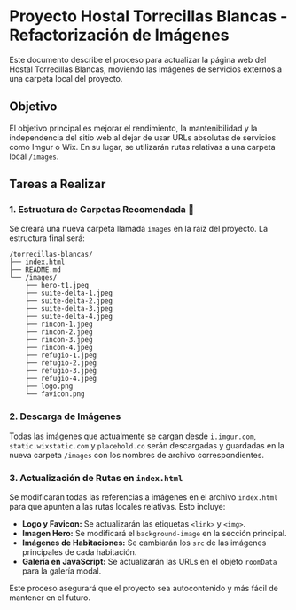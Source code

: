 # Proyecto Hostal Torrecillas Blancas - Refactorización de Imágenes

Este documento describe el proceso para actualizar la página web del Hostal Torrecillas Blancas, moviendo las imágenes de servicios externos a una carpeta local del proyecto.

## Objetivo

El objetivo principal es mejorar el rendimiento, la mantenibilidad y la independencia del sitio web al dejar de usar URLs absolutas de servicios como Imgur o Wix. En su lugar, se utilizarán rutas relativas a una carpeta local `/images`.

## Tareas a Realizar

### 1. Estructura de Carpetas Recomendada 📂

Se creará una nueva carpeta llamada `images` en la raíz del proyecto. La estructura final será:

```
/torrecillas-blancas/
├── index.html
├── README.md
└── /images/
    ├── hero-t1.jpeg
    ├── suite-delta-1.jpeg
    ├── suite-delta-2.jpeg
    ├── suite-delta-3.jpeg
    ├── suite-delta-4.jpeg
    ├── rincon-1.jpeg
    ├── rincon-2.jpeg
    ├── rincon-3.jpeg
    ├── rincon-4.jpeg
    ├── refugio-1.jpeg
    ├── refugio-2.jpeg
    ├── refugio-3.jpeg
    ├── refugio-4.jpeg
    ├── logo.png
    └── favicon.png
```

### 2. Descarga de Imágenes

Todas las imágenes que actualmente se cargan desde `i.imgur.com`, `static.wixstatic.com` y `placehold.co` serán descargadas y guardadas en la nueva carpeta `/images` con los nombres de archivo correspondientes.

### 3. Actualización de Rutas en `index.html`

Se modificarán todas las referencias a imágenes en el archivo `index.html` para que apunten a las rutas locales relativas. Esto incluye:

- **Logo y Favicon:** Se actualizarán las etiquetas `<link>` y `<img>`.
- **Imagen Hero:** Se modificará el `background-image` en la sección principal.
- **Imágenes de Habitaciones:** Se cambiarán los `src` de las imágenes principales de cada habitación.
- **Galería en JavaScript:** Se actualizarán las URLs en el objeto `roomData` para la galería modal.

Este proceso asegurará que el proyecto sea autocontenido y más fácil de mantener en el futuro.